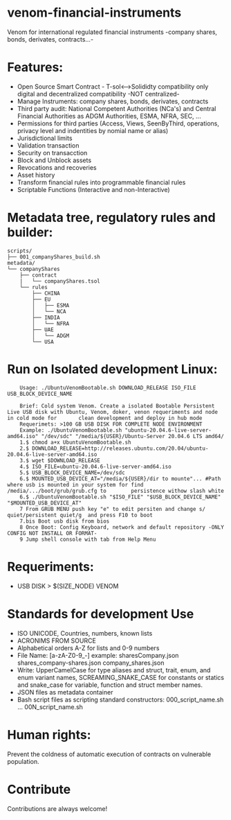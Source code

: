 # venom-financial-instruments
 Venom for international regulated financial instruments -company shares, bonds, derivates, contracts...-


# Features:
  - Open Source Smart Contract - T-sol<-->Solididty compatibility only digital and decentralized compatibility -NOT centralized-
  - Manage Instruments: company shares, bonds, derivates, contracts
  - Third party audit: National Competent Authorities (NCa's) and Central Financial Authorities as ADGM Authorities, ESMA, NFRA, SEC, ...
  - Permissions for third parties (Access, Views, SeenByThird, operations, privacy level and indentities by nomial name or alias)
  - Jurisdictional limits
  - Validation transaction 
  - Security on transacction
  - Block and Unblock assets
  - Revocations and recoveries
  - Asset history
  - Transform financial rules into programmable financial rules
  - Scriptable Functions (Interactive and non-Interactive)  
  
  
# Metadata tree, regulatory rules and builder:
 
``` 
scripts/
├── 001_companyShares_build.sh
metadata/
└── companyShares
    ├── contract
    |   └── companyShares.tsol
    └── rules
        ├── CHINA
        ├── EU
        │   ├── ESMA
        │   └── NCA
        ├── INDIA
        │   └── NFRA
        ├── UAE
        │   └── ADGM
        └── USA
```

# Run on Isolated development Linux:
```
    Usage: ./UbuntuVenomBootable.sh DOWNLOAD_RELEASE ISO_FILE USB_BLOCK_DEVICE_NAME

    Brief: Cold system Venom. Create a isolated Bootable Persistent Live USB disk with Ubuntu, Venom, doker, venon requeriments and node in cold mode for       clean development and deploy in hub mode
    Requerimets: >100 GB USB DISK FOR COMPLETE NODE ENVIRONMENT
    Example: ./UbuntuVenomBootable.sh "ubuntu-20.04.6-live-server-amd64.iso" "/dev/sdc" "/media/${USER}/Ubuntu-Server 20.04.6 LTS amd64/
    1.$ chmod a+x UbuntuVenomBootable.sh
    2.$ DOWNLOAD_RELEASE=http://releases.ubuntu.com/20.04/ubuntu-20.04.6-live-server-amd64.iso
    3.$ wget $DOWNLOAD_RELEASE
    4.$ ISO_FILE=ubuntu-20.04.6-live-server-amd64.iso
    5.$ USB_BLOCK_DEVICE_NAME=/dev/sdc
    6.$ MOUNTED_USB_DEVICE_AT="/media/${USER}/dir to mounte"... #Path where usb is mounted in your system for find  /media/.../boot/grub/grub.cfg to        persistence withow slash white
    6.$ ./UbuntuVenomBootable.sh "$ISO_FILE" "$USB_BLOCK_DEVICE_NAME" "$MOUNTED_USB_DEVICE_AT"
    7 From GRUB MENU push key "e" to edit persiten and change s/ quiet/persistent quiet/g  and press F10 to boot 
    7.bis Boot usb disk from bios
    8 Once Boot: Config Keyboard, network and default repository -ONLY CONFIG NOT INSTALL OR FORMAT-
    9 Jump shell console with tab from Help Menu
```
# Requeriments:
 - USB DISK > $(SIZE_NODE) VENOM

# Standards for development Use
 - ISO UNICODE, Countries, numbers, known lists
 - ACRONIMS FROM SOURCE
 - Alphabetical orders A-Z for lists and 0-9 numbers
 - File Name: [a-zA-Z0-9_-] example:  sharesCompany.json shares_company-shares.json company_shares.json
 - Write: UpperCamelCase for type aliases and struct, trait, enum, and enum variant names, SCREAMING_SNAKE_CASE for constants or statics and snake_case for variable, function and struct member names. 
 - JSON files as metadata container 
 - Bash script files as scripting standard constructors: 000_script_name.sh ... 00N_script_name.sh
 
# Human rights:
 Prevent the coldness of automatic execution of contracts on vulnerable population.
 
# Contribute
 Contributions are always welcome!

